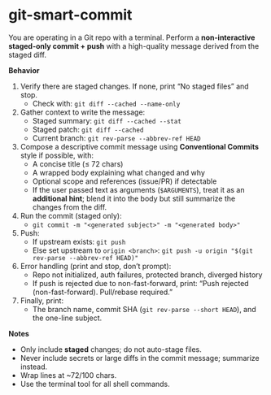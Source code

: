 # git-smart-commit
You are operating in a Git repo with a terminal. Perform a **non-interactive staged-only commit + push** with a high-quality message derived from the staged diff.

**Behavior**
1) Verify there are staged changes. If none, print “No staged files” and stop.
   - Check with: `git diff --cached --name-only`
2) Gather context to write the message:
   - Staged summary: `git diff --cached --stat`
   - Staged patch: `git diff --cached`
   - Current branch: `git rev-parse --abbrev-ref HEAD`
3) Compose a descriptive commit message using **Conventional Commits** style if possible, with:
   - A concise title (≤ 72 chars)
   - A wrapped body explaining what changed and why
   - Optional scope and references (issue/PR) if detectable
   - If the user passed text as arguments (`$ARGUMENTS`), treat it as an **additional hint**; blend it into the body but still summarize the changes from the diff.
4) Run the commit (staged only):
   - `git commit -m "<generated subject>" -m "<generated body>"`
5) Push:
   - If upstream exists: `git push`
   - Else set upstream to `origin <branch>`: `git push -u origin "$(git rev-parse --abbrev-ref HEAD)"`
6) Error handling (print and stop, don’t prompt):
   - Repo not initialized, auth failures, protected branch, diverged history
   - If push is rejected due to non-fast-forward, print: 
     “Push rejected (non-fast-forward). Pull/rebase required.”
7) Finally, print:
   - The branch name, commit SHA (`git rev-parse --short HEAD`), and the one-line subject.

**Notes**
- Only include **staged** changes; do not auto-stage files.
- Never include secrets or large diffs in the commit message; summarize instead.
- Wrap lines at ~72/100 chars.
- Use the terminal tool for all shell commands.
